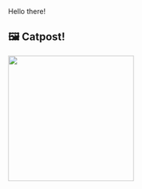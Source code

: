 Hello there!



## 🖼️ Catpost!

<sub>
    <img src="https://cdn2.thecatapi.com/images/5ua.jpg" height="256">
</sub>

